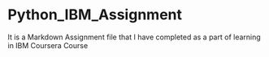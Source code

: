 # Python_IBM_Assignment

It is a Markdown Assignment file that I have completed as a part of learning in IBM Coursera Course
